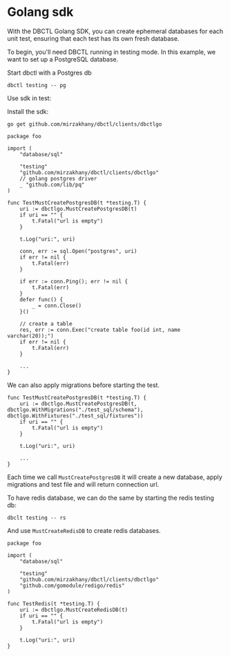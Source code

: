 # Golang sdk

With the DBCTL Golang SDK, you can create ephemeral databases for each unit test, ensuring that each test has its own fresh database.

To begin, you'll need DBCTL running in testing mode. In this example, we want to set up a PostgreSQL database.

Start dbctl with a Postgres db
```shell
dbctl testing -- pg
```

Use sdk in test:

Install the sdk:
```shell
go get github.com/mirzakhany/dbctl/clients/dbctlgo
```

```golang
package foo

import (
	"database/sql"

	"testing"
	"github.com/mirzakhany/dbctl/clients/dbctlgo"
	// golang postgres driver
	_ "github.com/lib/pq"
)

func TestMustCreatePostgresDB(t *testing.T) {
	uri := dbctlgo.MustCreatePostgresDB(t)
	if uri == "" {
		t.Fatal("url is empty")
	}

	t.Log("uri:", uri)

	conn, err := sql.Open("postgres", uri)
	if err != nil {
		t.Fatal(err)
	}

	if err := conn.Ping(); err != nil {
		t.Fatal(err)
	}
	defer func() {
		_ = conn.Close()
	}()

	// create a table 
	res, err := conn.Exec("create table foo(id int, name varchar(20));")
	if err != nil {
		t.Fatal(err)
	}

    ...
}

```

We can also apply migrations before starting the test. 
```golang
func TestMustCreatePostgresDB(t *testing.T) {
	uri := dbctlgo.MustCreatePostgresDB(t, dbctlgo.WithMigrations("./test_sql/schema"), dbctlgo.WithFixtures("./test_sql/fixtures"))
	if uri == "" {
		t.Fatal("url is empty")
	}

	t.Log("uri:", uri)

    ...
}

```

Each time we call `MustCreatePostgresDB` it will create a new database, apply migrations and test file and will return connection url.

To have redis database, we can do the same by starting the redis testing db:
```shell
dbclt testing -- rs
```

And use `MustCreateRedisDB` to create redis databases.

```golang
package foo

import (
	"database/sql"

	"testing"
	"github.com/mirzakhany/dbctl/clients/dbctlgo"
	"github.com/gomodule/redigo/redis"
)

func TestRedis(t *testing.T) {
	uri := dbctlgo.MustCreateRedisDB(t)
	if uri == "" {
		t.Fatal("url is empty")
	}

	t.Log("uri:", uri)
}
```

